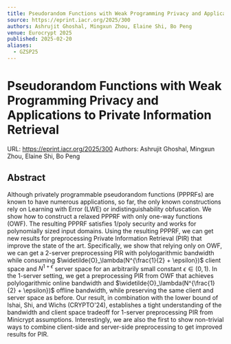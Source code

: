 ```yaml
---
title: Pseudorandom Functions with Weak Programming Privacy and Applications to Private Information Retrieval
source: https://eprint.iacr.org/2025/300
authors: Ashrujit Ghoshal, Mingxun Zhou, Elaine Shi, Bo Peng
venue: Eurocrypt 2025
published: 2025-02-20
aliases:
  - GZSP25
---
```

# Pseudorandom Functions with Weak Programming Privacy and Applications to Private Information Retrieval
URL: https://eprint.iacr.org/2025/300
Authors: Ashrujit Ghoshal, Mingxun Zhou, Elaine Shi, Bo Peng

## Abstract
Although privately programmable pseudorandom functions (PPPRFs) are known to have numerous applications, so far, the only known constructions rely on Learning with Error (LWE) or indistinguishability obfuscation.  We show how to construct a relaxed PPPRF with only one-way functions (OWF). The resulting PPPRF satisfies $1/\textsf{poly}$ security and works for polynomially sized input domains. Using the resulting PPPRF, we can get new results for preprocessing Private Information Retrieval (PIR) that improve the state of the art. Specifically, we show that relying only on OWF, we can get a 2-server preprocessing PIR with polylogarithmic bandwidth while consuming $\widetilde{O}_\lambda(N^{\frac{1}{2} + \epsilon})$ client space and $N^{1+\epsilon}$ server space for an arbitrarily small constant $\epsilon \in (0, 1)$. In the 1-server setting, we get a preprocessing PIR from OWF that achieves polylogarithmic online bandwidth and $\widetilde{O}_\lambda(N^{\frac{1}{2} + \epsilon})$ offline bandwidth, while preserving the same client and server space as before. Our result, in combination with the lower bound of Ishai, Shi, and Wichs (CRYPTO'24), establishes a tight understanding of the bandwidth and client space tradeoff for 1-server preprocessing PIR from Minicrypt assumptions. Interestingly, we are also the first to show non-trivial ways to combine client-side and server-side preprocessing to get improved results for PIR.